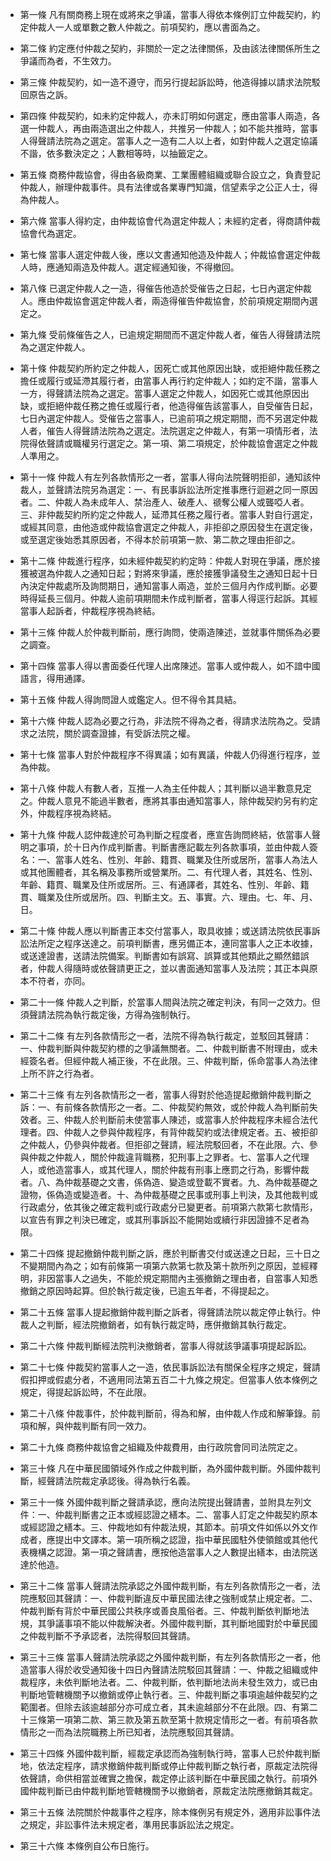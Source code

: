 * 第一條 凡有關商務上現在或將來之爭議，當事人得依本條例訂立仲裁契約，約定仲裁人一人或單數之數人仲裁之。前項契約，應以書面為之。

* 第二條 約定應付仲裁之契約，非關於一定之法律關係，及由該法律關係所生之爭議而為者，不生效力。

* 第三條 仲裁契約，如一造不遵守，而另行提起訴訟時，他造得據以請求法院駁回原告之訴。

* 第四條 仲裁契約，如未約定仲裁人，亦未訂明如何選定，應由當事人兩造，各選一仲裁人，再由兩造選出之仲裁人，共推另一仲裁人；如不能共推時，當事人得聲請法院為之選定。當事人之一造有二人以上者，如對仲裁人之選定協議不諧，依多數決定之；人數相等時，以抽籤定之。

* 第五條 商務仲裁協會，得由各級商業、工業團體組織或聯合設立之，負責登記仲裁人，辦理仲裁事件。具有法律或各業專門知識，信望素孚之公正人士，得為仲裁人。

* 第六條 當事人得約定，由仲裁協會代為選定仲裁人；未經約定者，得商請仲裁協會代為選定。

* 第七條 當事人選定仲裁人後，應以文書通知他造及仲裁人；仲裁協會選定仲裁人時，應通知兩造及仲裁人。選定經通知後，不得撤回。

* 第八條 已選定仲裁人之一造，得催告他造於受催告之日起，七日內選定仲裁人。應由仲裁協會選定仲裁人者，兩造得催告仲裁協會，於前項規定期間內選定之。

* 第九條 受前條催告之人，已逾規定期間而不選定仲裁人者，催告人得聲請法院為之選定仲裁人。

* 第十條 仲裁契約所約定之仲裁人，因死亡或其他原因出缺，或拒絕仲裁任務之擔任或履行或延滯其履行者，由當事人再行約定仲裁人；如約定不諧，當事人一方，得聲請法院為之選定。當事人選定之仲裁人，如因死亡或其他原因出缺，或拒絕仲裁任務之擔任或履行者，他造得催告該當事人，自受催告日起，七日內選定仲裁人。受催告之當事人，已逾前項之規定期間，而不另選定仲裁人者，催告人得聲請法院為之選定。法院選定之仲裁人，有第一項情形者，法院得依聲請或職權另行選定之。第一項、第二項規定，於仲裁協會選定之仲裁人準用之。

* 第十一條 仲裁人有左列各款情形之一者，當事人得向法院聲明拒卻，通知該仲裁人，並聲請法院另為選定：一、有民事訴訟法所定推事應行迴避之同一原因者。二、仲裁人為未成年人、禁治產人、破產人、禠奪公權人或聾啞人者。三、非仲裁契約所約定之仲裁人，延滯其任務之履行者。當事人對自行選定，或經其同意，由他造或仲裁協會選定之仲裁人，非拒卻之原因發生在選定後，或至選定後始悉其原因者，不得本於前項第一款、第二款之理由拒卻之。

* 第十二條 仲裁進行程序，如未經仲裁契約約定時：仲裁人對現在爭議，應於接獲被選為仲裁人之通知日起；對將來爭議，應於接獲爭議發生之通知日起十日內決定仲裁處所及詢問期日，通知當事人兩造，並於三個月內作成判斷。必要時得延長三個月。仲裁人逾前項期間未作成判斷者，當事人得逕行起訴。其經當事人起訴者，仲裁程序視為終結。

* 第十三條 仲裁人於仲裁判斷前，應行詢問，使兩造陳述，並就事件關係為必要之調查。

* 第十四條 當事人得以書面委任代理人出席陳述。當事人或仲裁人，如不諳中國語言，得用通譯。

* 第十五條 仲裁人得詢問證人或鑑定人。但不得令其具結。

* 第十六條 仲裁人認為必要之行為，非法院不得為之者，得請求法院為之。受請求之法院，關於調查證據，有受訴法院之權。

* 第十七條 當事人對於仲裁程序不得異議；如有異議，仲裁人仍得進行程序，並為仲裁。

* 第十八條 仲裁人有數人者，互推一人為主任仲裁人；其判斷以過半數意見定之。仲裁人意見不能過半數者，應將其事由通知當事人，除仲裁契約另有約定外，仲裁程序視為終結。

* 第十九條 仲裁人認仲裁達於可為判斷之程度者，應宣告詢問終結，依當事人聲明之事項，於十日內作成判斷書。判斷書應記載左列各款事項，並由仲裁人簽名：一、當事人姓名、性別、年齡、籍貫、職業及住所或居所，當事人為法人或其他團體者，其名稱及事務所或營業所。二、有代理人者，其姓名、性別、年齡、籍貫、職業及住所或居所。三、有通譯者，其姓名、性別、年齡、籍貫、職業及住所或居所。四、判斷主文。五、事實。六、理由。七、年、月、日。

* 第二十條 仲裁人應以判斷書正本交付當事人，取具收據；或送請法院依民事訴訟法所定之程序送達之。前項判斷書，應另備正本，連同當事人之正本收據，或送達證書，送請法院備案。判斷書如有誤寫、誤算或其他類此之顯然錯誤者，仲裁人得隨時或依聲請更正之，並以書面通知當事人及法院；其正本與原本不符者，亦同。

* 第二十一條 仲裁人之判斷，於當事人間與法院之確定判決，有同一之效力。但須聲請法院為執行裁定後，方得為強制執行。

* 第二十二條 有左列各款情形之一者，法院不得為執行裁定，並駁回其聲請：一、仲裁判斷與仲裁契約標的之爭議無關者。二、仲裁判斷書不附理由，或未經簽名者。但經仲裁人補正後，不在此限。三、仲裁判斷，係命當事人為法律上所不許之行為者。

* 第二十三條 有左列各款情形之一者，當事人得對於他造提起撤銷仲裁判斷之訴：一、有前條各款情形之一者。二、仲裁契約無效，或於仲裁人為判斷前失效者。三、仲裁人於判斷前未使當事人陳述，或當事人於仲裁程序未經合法代理者。四、仲裁人之參與仲裁程序，有背仲裁契約或法律規定者。五、被拒卻之仲裁人，仍參與仲裁者。但拒卻之聲請，經法院駁回者，不在此限。六、參與仲裁之仲裁人，關於仲裁違背職務，犯刑事上之罪者。七、當事人之代理人，或他造當事人，或其代理人，關於仲裁有刑事上應罰之行為，影響仲裁者。八、為仲裁基礎之文書，係偽造、變造或登載不實者。九、為仲裁基礎之證物，係偽造或變造者。十、為仲裁基礎之民事或刑事上判決，及其他裁判或行政處分，依其後之確定裁判或行政處分已變更者。前項第六款第七款情形，以宣告有罪之判決已確定，或其刑事訴訟不能開始或續行非因證據不足者為限。

* 第二十四條 提起撤銷仲裁判斷之訴，應於判斷書交付或送達之日起，三十日之不變期間內為之；如有前條第一項第六款第七款及第十款所列之原因，並經釋明，非因當事人之過失，不能於規定期間內主張撤銷之理由者，自當事人知悉撤銷之原因時起算。但於執行裁定後，已逾五年者，不得提起之。

* 第二十五條 當事人提起撤銷仲裁判斷之訴者，得聲請法院以裁定停止執行。仲裁人之判斷，經法院撤銷者，如有執行裁定時，應併撤銷其執行裁定。

* 第二十六條 仲裁判斷經法院判決撤銷者，當事人得就該爭議事項提起訴訟。

* 第二十七條 仲裁契約當事人之一造，依民事訴訟法有關保全程序之規定，聲請假扣押或假處分者，不適用同法第五百二十九條之規定。但當事人依本條例之規定，得提起訴訟時，不在此限。

* 第二十八條 仲裁事件，於仲裁判斷前，得為和解，由仲裁人作成和解筆錄。前項和解，與仲裁判斷有同一效力。

* 第二十九條 商務仲裁協會之組織及仲裁費用，由行政院會同司法院定之。

* 第三十條 凡在中華民國領域外作成之仲裁判斷，為外國仲裁判斷。外國仲裁判斷，經聲請法院裁定承認後。得為執行名義。

* 第三十一條 外國仲裁判斷之聲請承認，應向法院提出聲請書，並附具左列文件：一、仲裁判斷書之正本或經認證之繕本。二、當事人訂定之仲裁契約原本或經認證之繕本。三、仲裁地如有仲裁法規，其節本。前項文件如係以外文作成者，應提出中文譯本。第一項所稱之認證，指中華民國駐外使領館或其他代表機構之認證。第一項之聲請書，應按他造當事人之人數提出繕本，由法院送達於他造。

* 第三十二條 當事人聲請法院承認之外國仲裁判斷，有左列各款情形之一者，法院應駁回其聲請：一、仲裁判斷違反中華民國法律之強制或禁止規定者。二、仲裁判斷有背於中華民國公共秩序或善良風俗者。三、仲裁判斷依判斷地法規，其爭議事項不能以仲裁解決者。外國仲裁判斷，其判斷地國對於中華民國之仲裁判斷不予承認者，法院得駁回其聲請。

* 第三十三條 當事人聲請法院承認之外國仲裁判斷，有左列各款情形之一者，他造當事人得於收受通知後十四日內聲請法院駁回其聲請：一、仲裁之組織或仲裁程序，未依判斷地法者。二、仲裁判斷，依判斷地法尚未發生效力，或已由判斷地管轄機關予以撤銷或停止執行者。三、仲裁判斷之事項逾越仲裁契約之範圍者。但除去該逾越部分亦可成立者，其未逾越部分不在此限。四、有第二十三條第一項第二款、第三款及第五款至第十款規定情形之一者。有前項各款情形之一而為法院職務上所已知者，法院應駁回其聲請。

* 第三十四條 外國仲裁判斷，經裁定承認而為強制執行時，當事人已於仲裁判斷地，依法定程序，請求撤銷仲裁判斷或停止仲裁判斷之執行者，原裁定法院得依聲請，命供相當並確實之擔保，裁定停止該判斷在中華民國之執行。前項外國仲裁判斷已由仲裁判斷地管轄機關予以撤銷者，原裁定法院應撤銷其裁定。

* 第三十五條 法院關於仲裁事件之程序，除本條例另有規定外，適用非訟事件法之規定，非訟事件法未規定者，準用民事訴訟法之規定。

* 第三十六條 本條例自公布日施行。

